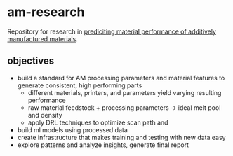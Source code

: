 # am-research
Repository for research in [prediciting material performance of additively manufactured materials](https://studentresearch.engineering.columbia.edu/content/data-science-and-predicting-material-performance-additive-manufacturing-carleton-lab).

## objectives
- build a standard for AM processing parameters and material features to generate consistent, high performing parts
  - different materials, printers, and parameters yield varying resulting performance
  - raw material feedstock + processing parameters -> ideal melt pool and density
  - apply DRL techniques to optimize scan path and 
- build ml models using processed data
- create infrastructure that makes training and testing with new data easy
- explore patterns and analyze insights, generate final report